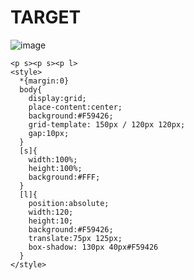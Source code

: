 # TARGET

![image](https://github.com/gaschneider/cssbattle/assets/16023844/6eaababe-ff6d-480d-b36d-810e42d181df)

```
<p s><p s><p l>
<style>
  *{margin:0}
  body{
    display:grid;
    place-content:center;
    background:#F59426;
    grid-template: 150px / 120px 120px;
    gap:10px;
  }
  [s]{
    width:100%;
    height:100%;
    background:#FFF;
  }
  [l]{
    position:absolute;
    width:120;
    height:10;
    background:#F59426;
    translate:75px 125px;
    box-shadow: 130px 40px#F59426
  }
</style>
```
